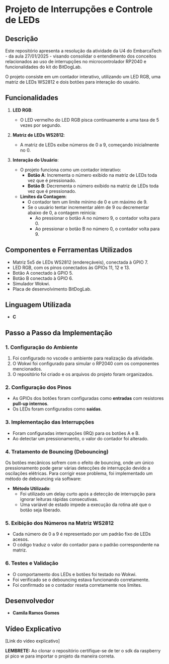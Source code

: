 # Projeto de Interrupções e Controle de LEDs

## Descrição
Este repositório apresenta a resolução da atividade da U4 do EmbarcaTech - da aula 27/01/2025 - visando consolidar o entendimento dos conceitos relacionados ao uso de interrupções no microcontrolador RP2040 e funcionalidades do kit do BitDogLab.

O projeto consiste em um contador interativo, utilizando um LED RGB, uma matriz de LEDs WS2812 e dois botões para interação do usuário. 

## Funcionalidades
1. **LED RGB**:
   - O LED vermelho do LED RGB pisca continuamente a uma taxa de 5 vezes por segundo.

2. **Matriz de LEDs WS2812**:
   - A matriz de LEDs exibe números de 0 a 9, começando inicialmente no 0.

3. **Interação do Usuário**:
   - O projeto funciona como um contador interativo:
     - **Botão A**: Incrementa o número exibido na matriz de LEDs toda vez que é pressionado.
     - **Botão B**: Decrementa o número exibido na matriz de LEDs toda vez que é pressionado.
   - **Limites da Contagem**:
     - O contador tem um limite mínimo de 0 e um máximo de 9.
     - Se o usuário tentar incrementar além de 9 ou decrementar abaixo de 0, a contagem reinicia:
       - Ao pressionar o botão A no número 9, o contador volta para 0.
       - Ao pressionar o botão B no número 0, o contador volta para 9.

## Componentes e Ferramentas Utilizados
- Matriz 5x5 de LEDs WS2812 (endereçáveis), conectada à GPIO 7.
- LED RGB, com os pinos conectados às GPIOs 11, 12 e 13.
- Botão A conectado à GPIO 5.
- Botão B conectado à GPIO 6.
- Simulador Wokwi.
- Placa de desenvolvimento BitDogLab.

## Linguagem Utilizada
- **C**

## Passo a Passo da Implementação
### 1. Configuração do Ambiente
1. Foi configurado no vscode o ambiente para realização da atividade.
2. O Wokwi foi configurado para simular o RP2040 com os componentes mencionados.
3. O repositório foi criado e os arquivos do projeto foram organizados.

### 2. Configuração dos Pinos
- As GPIOs dos botões foram configuradas como **entradas** com resistores **pull-up internos**.
- Os LEDs foram configurados como **saídas**.

### 3. Implementação das Interrupções
- Foram configuradas interrupções (IRQ) para os botões A e B.
- Ao detectar um pressionamento, o valor do contador foi alterado.

### 4. Tratamento de Bouncing (Debouncing)
Os botões mecânicos sofrem com o efeito de bouncing, onde um único pressionamento pode gerar várias detecções de interrupção devido a oscilações elétricas. Para corrigir esse problema, foi implementado um método de debouncing via software:

- **Método Utilizado**:
  - Foi utilizado um delay curto após a detecção de interrupção para ignorar leituras rápidas consecutivas.
  - Uma variável de estado impede a execução da rotina até que o botão seja liberado.

### 5. Exibição dos Números na Matriz WS2812
- Cada número de 0 a 9 é representado por um padrão fixo de LEDs acesos.
- O código traduz o valor do contador para o padrão correspondente na matriz.

### 6. Testes e Validação
- O comportamento dos LEDs e botões foi testado no Wokwi.
- Foi verificado se o debouncing estava funcionando corretamente.
- Foi confirmado se o contador reseta corretamente nos limites.

## Desenvolvedor
- **Camila Ramos Gomes**

## Vídeo Explicativo
[Link do vídeo explicativo]

**LEMBRETE:** Ao clonar o repositório certifique-se de ter o sdk da raspberry pi pico w para importar o projeto da maneira correta.
